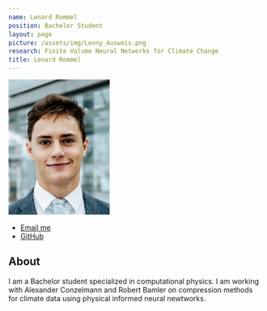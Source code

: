 ```yaml
---
name: Lenard Rommel
position: Bachelor Student
layout: page
picture: /assets/img/Lenny_Ausweis.png
research: Finite Volume Neural Networks for Climate Change
title: Lenard Rommel
---
```


<span>
	<img src="/assets/img/Lenny_Ausweis.png" width="200" hight="400" alt="Lenard Rommel" class="profileheaderpic">
</span>

<ul class="list-inline text-center footer-links">
  <li class="list-inline-item">
	    <a href="mailto:lenard.rommel@student.uni-tuebingen.de" title="Email me">
	      <span class="fa-stack fa-lg" aria-hidden="true">
	        <i class="fas fa-circle fa-stack-2x"></i>
	        <i class="fas fa-envelope fa-stack-1x fa-inverse"></i>
	      </span>
	      <span class="sr-only">Email me</span>
		</a>
	</li>
	<li class="list-inline-item">
	    <a href="https://github.com/lenardrommel" title="GitHub">
	      <span class="fa-stack fa-lg" aria-hidden="true">
	        <i class="fas fa-circle fa-stack-2x"></i>
	        <i class="fab fa-github fa-stack-1x fa-inverse"></i>
	      </span>
	      <span class="sr-only">GitHub</span>
	   </a>
	</li>
</ul>
<!-- Header -->


## About

I am a Bachelor student specialized in computational physics. I am working with Alexander Conzelmann and Robert Bamler on compression methods for climate data using physical informed neural newtworks. 

